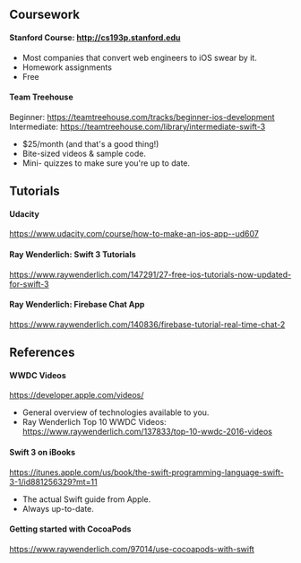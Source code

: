 ## Coursework

#### Stanford Course: http://cs193p.stanford.edu
- Most companies that convert web engineers to iOS swear by it.
- Homework assignments
- Free

#### Team Treehouse
Beginner: https://teamtreehouse.com/tracks/beginner-ios-development
Intermediate: https://teamtreehouse.com/library/intermediate-swift-3
- $25/month (and that's a good thing!)
- Bite-sized videos & sample code.
- Mini-	quizzes to make sure you're up to date.


## Tutorials

#### Udacity
https://www.udacity.com/course/how-to-make-an-ios-app--ud607

#### Ray Wenderlich: Swift 3 Tutorials
https://www.raywenderlich.com/147291/27-free-ios-tutorials-now-updated-for-swift-3

#### Ray Wenderlich: Firebase Chat App
https://www.raywenderlich.com/140836/firebase-tutorial-real-time-chat-2


## References

#### WWDC Videos
https://developer.apple.com/videos/
- General overview of technologies available to you.
- Ray Wenderlich Top 10 WWDC Videos: https://www.raywenderlich.com/137833/top-10-wwdc-2016-videos

#### Swift 3 on iBooks
https://itunes.apple.com/us/book/the-swift-programming-language-swift-3-1/id881256329?mt=11
- The actual Swift guide from Apple.
- Always up-to-date.

#### Getting started with CocoaPods
https://www.raywenderlich.com/97014/use-cocoapods-with-swift
